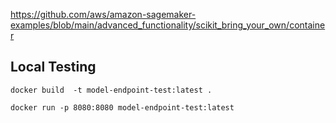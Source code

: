 https://github.com/aws/amazon-sagemaker-examples/blob/main/advanced_functionality/scikit_bring_your_own/container


## Local Testing
```
docker build  -t model-endpoint-test:latest .
```

```
docker run -p 8080:8080 model-endpoint-test:latest
```
